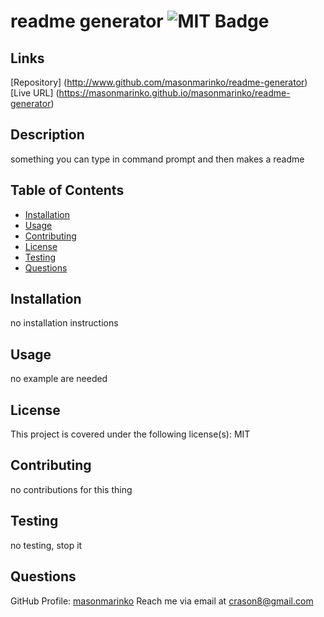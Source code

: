 # readme generator ![MIT Badge](https://img.shields.io/badge/License-MIT-brightgreen)

## Links
[Repository] (http://www.github.com/masonmarinko/readme-generator)
[Live URL]   (https://masonmarinko.github.io/masonmarinko/readme-generator)



## Description
something you can type in command prompt and then makes a readme



## Table of Contents
* [Installation](#installation)
* [Usage](#usage)
* [Contributing](#contributing)
* [License](#license)
* [Testing](#testing)
* [Questions](#questions)



## Installation
no installation instructions



## Usage 
no example are needed




## License
This project is covered under the following license(s):
MIT



## Contributing
no contributions for this thing



## Testing
no testing, stop it



## Questions
GitHub Profile: [masonmarinko](https://github.com/masonmarinko)
Reach me via email at <crason8@gmail.com>
